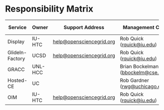 # Responsibility Matrix

| Service         | Owner   | Support Address          | Management Contact                     | Service Catalog | Service Portfolio |
|-----------------|---------|--------------------------|----------------------------------------|-----------------|-------------------|
| Display         | IU-HTC  | help@opensciencegrid.org | Rob Quick (rquick@iu.edu)              |                 |                   |
| GlideIn-Factory | UCSD    | help@opensciencegrid.org | Rob Quick (rquick@iu.edu)              |                 |                   |
| GRACC           | UNL-HCC |                          | Brian Bockelman (bbockelm@cse.unl.edu) |                 |                   | 
| Hosted-CE       | UC      |                          | Rob Gardner (rwg@uchicago.edu)         |                 |                   |
| OIM             | IU-HTC  | help@opensciencegrid.org | Rob Quick (rquick@iu.edu)              |                 |                   |
